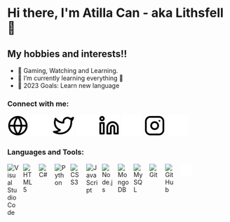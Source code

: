 # Hi there, I'm Atilla Can - aka Lithsfell 👋 

## My hobbies and interests!!

- 👹 Gaming, Watching and Learning.
- 🌱 I’m currently learning everything 🤣
- 🥅 2023 Goals: Learn new language

### Connect with me:

[![website](./img/globe-light.svg)](https://Lithsfell.app#gh-light-mode-only)
[![website](./img/globe-dark.svg)](https://Lithsfell.app#gh-dark-mode-only)
[![website](./img/twitter-light.svg)](https://twitter.com/atillacanalpan#gh-light-mode-only)
[![website](./img/twitter-dark.svg)](https://twitter.com/atillacanalpan#gh-dark-mode-only)
[![website](./img/linkedin-light.svg)](https://www.linkedin.com/in/atilla-can-alpan-91755988/#gh-light-mode-only)
[![website](./img/linkedin-dark.svg)](https://www.linkedin.com/in/atilla-can-alpan-91755988/#gh-dark-mode-only)
[![website](./img/instagram-light.svg)](https://instagram.com/atillacanalpan#gh-light-mode-only)
[![website](./img/instagram-dark.svg)](https://instagram.com/atillacanalpan#gh-dark-mode-only)

### Languages and Tools:

<img align="left" alt="Visual Studio Code" width="26px" src="https://cdn.jsdelivr.net/gh/devicons/devicon/icons/vscode/vscode-original.svg" style="padding-right:10px;" />
<img align="left" alt="HTML5" width="26px" src="https://cdn.jsdelivr.net/gh/devicons/devicon/icons/html5/html5-original.svg" style="padding-right:10px;" />
<img align="left" alt="C#" width="26px" src="https://cdn.jsdelivr.net/gh/devicons/devicon/icons/csharp/csharp-original.svg" style="padding-right:10px;" />
<img align="left" alt="Python" width="26px" src="https://cdn.jsdelivr.net/gh/devicons/devicon/icons/python/python-original.svg" style="padding-right:10px;" />
<img align="left" alt="CSS3" width="26px" src="https://cdn.jsdelivr.net/gh/devicons/devicon/icons/css3/css3-original.svg" style="padding-right:10px;" />
<img align="left" alt="JavaScript" width="26px" src="https://cdn.jsdelivr.net/gh/devicons/devicon/icons/javascript/javascript-original.svg" style="padding-right:10px;" />
<img align="left" alt="Node.js" width="26px" src="https://cdn.jsdelivr.net/gh/devicons/devicon/icons/nodejs/nodejs-original.svg" style="padding-right:10px;" />
<img align="left" alt="MongoDB" width="26px" src="https://cdn.jsdelivr.net/gh/devicons/devicon/icons/mongodb/mongodb-original.svg" style="padding-right:10px;" />
<img align="left" alt="MySQL" width="26px" src="https://cdn.jsdelivr.net/gh/devicons/devicon/icons/mysql/mysql-original.svg" style="padding-right:10px;" />
<img align="left" alt="Git" width="26px" src="https://cdn.jsdelivr.net/gh/devicons/devicon/icons/git/git-original.svg" style="padding-right:10px;" />
<img align="left" alt="GitHub" width="26px" src="https://user-images.githubusercontent.com/3369400/139447912-e0f43f33-6d9f-45f8-be46-2df5bbc91289.png" style="padding-right:10px;"/>
<img align="left" alt="Terminal" width="26px" src="./img/terminal-dark.svg"/>

